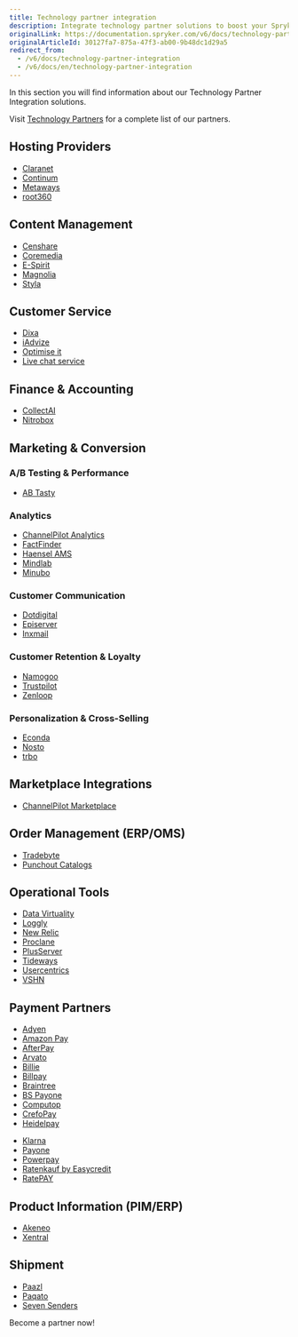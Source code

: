 ```yaml
---
title: Technology partner integration
description: Integrate technology partner solutions to boost your Spryker project performance.
originalLink: https://documentation.spryker.com/v6/docs/technology-partner-integration
originalArticleId: 30127fa7-875a-47f3-ab00-9b48dc1d29a5
redirect_from:
  - /v6/docs/technology-partner-integration
  - /v6/docs/en/technology-partner-integration
---
```


In this section you will find information about our Technology Partner Integration solutions.

 Visit [Technology Partners](https://spryker.com/en/technology-partners/) for a complete list of our partners.

##  Hosting Providers

* [Claranet](/docs/scos/dev/technology-partners/202009.0/hosting-providers/claranet.html)
* [Continum](/docs/scos/dev/technology-partners/202009.0/hosting-providers/continum.html)
* [Metaways](/docs/scos/dev/technology-partners/202009.0/hosting-providers/metaways.html)
* [root360](/docs/scos/dev/technology-partners/202009.0/hosting-providers/root-360.html)


## Content Management

* [Censhare](/docs/scos/dev/technology-partners/202009.0/content-management/censhare.html)
* [Coremedia](/docs/scos/dev/technology-partners/202009.0/content-management/coremedia/coremedia.html)
* [E-Spirit](/docs/scos/dev/technology-partners/202009.0/content-management/e-spirit.html)
* [Magnolia](/docs/scos/dev/technology-partners/202009.0/content-management/magnolia.html)
* [Styla](/docs/scos/dev/technology-partners/202009.0/content-management/styla.html)

## Customer Service

* [Dixa](/docs/scos/dev/technology-partners/202009.0/customer-service/dixa.html)
* [iAdvize](/docs/scos/dev/technology-partners/202009.0/customer-service/iadvize.html)
* [Optimise it](/docs/scos/dev/technology-partners/202009.0/customer-service/optimise-it.html)
* [Live chat service](/docs/scos/dev/technology-partners/202009.0/customer-service/live-chat-service.html)

## Finance & Accounting

* [CollectAI](/docs/scos/dev/technology-partners/202009.0/finance-and-accounting/collectai.html)
* [Nitrobox](/docs/scos/dev/technology-partners/202009.0/finance-and-accounting/nitrobox.html)

## Marketing & Conversion
### A/B Testing & Performance

* [AB Tasty](/docs/scos/dev/technology-partners/202009.0/marketing-and-conversion/ab-testing-and-performance/ab-tasty.html)
<!--* [Baqend](/docs/scos/dev/technology-partners/202009.0/marketing-and-conversion/ab-testing-and-performance/baqend.html)-->

### Analytics

* [ChannelPilot Analytics](/docs/scos/dev/technology-partners/202009.0/marketing-and-conversion/analytics/channelpilot-analytics.html)
* [FactFinder](/docs/scos/dev/technology-partners/202009.0/marketing-and-conversion/analytics/fact-finder/fact-finder.html)
* [Haensel AMS](/docs/scos/dev/technology-partners/202009.0/marketing-and-conversion/analytics/haensel-ams.html)
* [Mindlab](/docs/scos/dev/technology-partners/202009.0/marketing-and-conversion/analytics/mindlab.html)
* [Minubo](/docs/scos/dev/technology-partners/202009.0/marketing-and-conversion/analytics/minubo.html)

### Customer Communication

* [Dotdigital](/docs/scos/dev/technology-partners/202009.0/marketing-and-conversion/customer-communication/dotdigital.html)
* [Episerver](/docs/scos/dev/technology-partners/202009.0/marketing-and-conversion/customer-communication/episerver/episerver.html)
* [Inxmail](/docs/scos/dev/technology-partners/202009.0/marketing-and-conversion/customer-communication/inxmail.html)

### Customer Retention & Loyalty

* [Namogoo](/docs/scos/dev/technology-partners/202009.0/marketing-and-conversion/customer-retention-and-loyalty/namogoo.html) 
* [Trustpilot](/docs/scos/dev/technology-partners/202009.0/marketing-and-conversion/customer-retention-and-loyalty/trustpilot.html)
* [Zenloop](/docs/scos/dev/technology-partners/202009.0/marketing-and-conversion/customer-retention-and-loyalty/zenloop.html)

### Personalization & Cross-Selling

<!--* [8Select](/docs/scos/dev/technology-partners/202009.0/marketing-and-conversion/personalization-and-cross-selling/8select.html)-->
<!--* [Contentserv](/docs/scos/dev/technology-partners/202009.0/marketing-and-conversion/personalization-and-cross-selling/contentserv.html)-->
* [Econda](/docs/scos/dev/technology-partners/202009.0/marketing-and-conversion/personalization-and-cross-selling/econda/econda.html)
* [Nosto](/docs/scos/dev/technology-partners/202009.0/marketing-and-conversion/personalization-and-cross-selling/nosto.html)
* [trbo](/docs/scos/dev/technology-partners/202009.0/marketing-and-conversion/personalization-and-cross-selling/trbo.html)

## Marketplace Integrations

* [ChannelPilot Marketplace](/docs/scos/dev/technology-partners/202009.0/marketplace-integrations/channelpilot-marketplace.html)

## Order Management (ERP/OMS)

* [Tradebyte](/docs/scos/dev/technology-partners/202009.0/order-management-erpoms/tradebyte.html)
* [Punchout Catalogs](/docs/scos/dev/technology-partners/202009.0/order-management-erpoms/punchout-catalogs/punchout-catalogs.html)

## Operational Tools

<!--* [Common Solutions](/docs/scos/dev/technology-partners/202009.0/operational-tools-monitoring-legal-etc/common-solutions.html)-->
* [Data Virtuality](/docs/scos/dev/technology-partners/202009.0/operational-tools-monitoring-legal-etc/data-virtuality.html)
* [Loggly](/docs/scos/dev/technology-partners/202009.0/operational-tools-monitoring-legal-etc/loggly.html)
* [New Relic](/docs/scos/dev/technology-partners/202009.0/operational-tools-monitoring-legal-etc/new-relic.html)
* [Proclane](/docs/scos/dev/technology-partners/202009.0/operational-tools-monitoring-legal-etc/proclane.html)
* [PlusServer](/docs/scos/dev/technology-partners/202009.0/operational-tools-monitoring-legal-etc/plusserver.html)
* [Tideways](/docs/scos/dev/technology-partners/202009.0/operational-tools-monitoring-legal-etc/tideways.html)
* [Usercentrics](/docs/scos/dev/technology-partners/202009.0/operational-tools-monitoring-legal-etc/usercentrics.html)
* [VSHN](/docs/scos/dev/technology-partners/202009.0/operational-tools-monitoring-legal-etc/vshn.html)
<!--* [Mindcurv](/docs/scos/dev/technology-partners/202009.0/operational-tools-monitoring-legal-etc/mindcurv.html)-->
<!--* [Shopmacher](/docs/scos/dev/technology-partners/202009.0/operational-tools-monitoring-legal-etc/shopmacher.html)-->


## Payment Partners

* [Adyen](/docs/scos/dev/technology-partners/202009.0/payment-partners/adyen/adyen.html)
* [Amazon Pay](/docs/scos/dev/technology-partners/202009.0/payment-partners/amazon-pay/amazon-pay.html)
* [AfterPay](/docs/scos/dev/technology-partners/202009.0/payment-partners/afterpay/afterpay.html)
* [Arvato](/docs/scos/dev/technology-partners/202009.0/payment-partners/arvato/arvato.html)
* [Billie](/docs/scos/dev/technology-partners/202009.0/payment-partners/billie.html)
* [Billpay](/docs/scos/dev/technology-partners/202009.0/payment-partners/billpay/billpay.html) 
* [Braintree](/docs/scos/dev/technology-partners/202009.0/payment-partners/braintree/braintree.html)
* [BS Payone](/docs/scos/dev/technology-partners/202009.0/payment-partners/bs-payone/bs-payone.html)
* [Computop](/docs/scos/dev/technology-partners/202009.0/payment-partners/computop/computop.html)
* [CrefoPay](/docs/scos/dev/technology-partners/202009.0/payment-partners/crefopay/crefopay-installation-and-configuration.html)
* [Heidelpay](/docs/scos/dev/technology-partners/202009.0/payment-partners/heidelpay/heidelpay.html)
<!--* [Informa Solutions](/docs/scos/dev/technology-partners/202009.0/payment-partners/informa-solutions.html)-->
* [Klarna](/docs/scos/dev/technology-partners/202009.0/payment-partners/klarna/klarna.html)
* [Payone](/docs/scos/dev/technology-partners/202009.0/payment-partners/payolution/payolution.html)
* [Powerpay](/docs/scos/dev/technology-partners/202009.0/payment-partners/powerpay.html)
* [Ratenkauf by Easycredit](/docs/scos/dev/technology-partners/202009.0/payment-partners/ratenkauf-by-easycredit/ratenkauf-by-easycredit.html)
* [RatePAY](/docs/scos/dev/technology-partners/202009.0/payment-partners/ratepay/ratepay.html)

 ## Product Information (PIM/ERP)

* [Akeneo](/docs/scos/dev/technology-partners/202009.0/product-information-pimerp/akeneo/akeneo.html)
* [Xentral](/docs/scos/dev/technology-partners/202009.0/product-information-pimerp/xentral.html)
<!--* [Censhare](/docs/scos/dev/technology-partners/202009.0/content-management/censhare.html)-->
<!--* [Contentserv](/docs/scos/dev/technology-partners/202009.0/product-information-pimerp/contentserv.html)-->
<!--* [Tradebyte](/docs/scos/dev/technology-partners/202009.0/order-management-erpoms/tradebyte.html)-->

 ## Shipment

* [Paazl](/docs/scos/dev/technology-partners/202009.0/shipment/paazl.html) 
* [Paqato](/docs/scos/dev/technology-partners/202009.0/shipment/paqato.html)
* [Seven Senders](/docs/scos/dev/technology-partners/202009.0/shipment/seven-senders.html)

Become a partner now!
